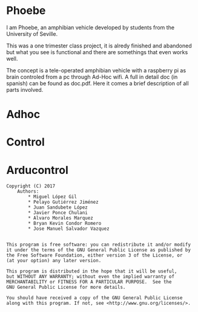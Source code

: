 # Phoebe
I am Phoebe, an amphibian vehicle developed by students from the University of Seville.

This was a one trimester class project, it is alredy finished and abandoned but what you see is functional and there are somethings that even works well.

The concept is a tele-operated amphibian vehicle with a raspberry pi as brain controled from a pc through Ad-Hoc wifi.
A full in detail doc (in spanish) can be found as doc.pdf. Here it comes a brief description of all parts involved.

# Adhoc

# Control

# Arducontrol



    Copyright (C) 2017
        Authors:
            * Miguel López Gil
            * Pelayo Gutiérrez Jiménez
            * Juan Sandubete López
            * Javier Ponce Chulani
            * Alvaro Morales Marquez
            * Bryan Kevin Condor Romero
            * Jose Manuel Salvador Vazquez
            
               
    This program is free software: you can redistribute it and/or modify
    it under the terms of the GNU General Public License as published by
    the Free Software Foundation, either version 3 of the License, or
    (at your option) any later version.

    This program is distributed in the hope that it will be useful,
    but WITHOUT ANY WARRANTY; without even the implied warranty of
    MERCHANTABILITY or FITNESS FOR A PARTICULAR PURPOSE.  See the
    GNU General Public License for more details.

    You should have received a copy of the GNU General Public License
    along with this program. If not, see <http://www.gnu.org/licenses/>.

